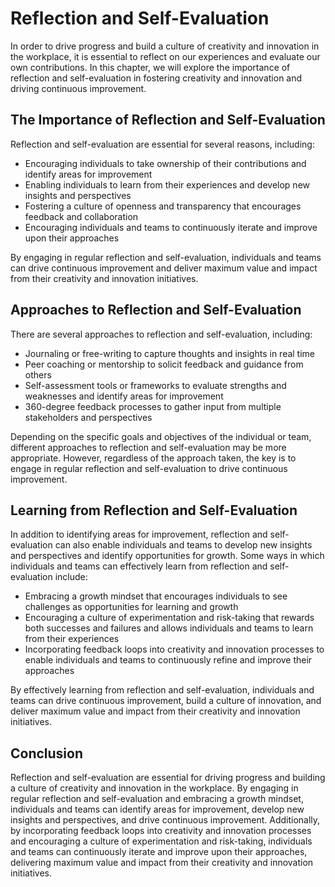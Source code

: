 Reflection and Self-Evaluation
==========================================================================================

In order to drive progress and build a culture of creativity and innovation in the workplace, it is essential to reflect on our experiences and evaluate our own contributions. In this chapter, we will explore the importance of reflection and self-evaluation in fostering creativity and innovation and driving continuous improvement.

The Importance of Reflection and Self-Evaluation
------------------------------------------------

Reflection and self-evaluation are essential for several reasons, including:

* Encouraging individuals to take ownership of their contributions and identify areas for improvement
* Enabling individuals to learn from their experiences and develop new insights and perspectives
* Fostering a culture of openness and transparency that encourages feedback and collaboration
* Encouraging individuals and teams to continuously iterate and improve upon their approaches

By engaging in regular reflection and self-evaluation, individuals and teams can drive continuous improvement and deliver maximum value and impact from their creativity and innovation initiatives.

Approaches to Reflection and Self-Evaluation
--------------------------------------------

There are several approaches to reflection and self-evaluation, including:

* Journaling or free-writing to capture thoughts and insights in real time
* Peer coaching or mentorship to solicit feedback and guidance from others
* Self-assessment tools or frameworks to evaluate strengths and weaknesses and identify areas for improvement
* 360-degree feedback processes to gather input from multiple stakeholders and perspectives

Depending on the specific goals and objectives of the individual or team, different approaches to reflection and self-evaluation may be more appropriate. However, regardless of the approach taken, the key is to engage in regular reflection and self-evaluation to drive continuous improvement.

Learning from Reflection and Self-Evaluation
--------------------------------------------

In addition to identifying areas for improvement, reflection and self-evaluation can also enable individuals and teams to develop new insights and perspectives and identify opportunities for growth. Some ways in which individuals and teams can effectively learn from reflection and self-evaluation include:

* Embracing a growth mindset that encourages individuals to see challenges as opportunities for learning and growth
* Encouraging a culture of experimentation and risk-taking that rewards both successes and failures and allows individuals and teams to learn from their experiences
* Incorporating feedback loops into creativity and innovation processes to enable individuals and teams to continuously refine and improve their approaches

By effectively learning from reflection and self-evaluation, individuals and teams can drive continuous improvement, build a culture of innovation, and deliver maximum value and impact from their creativity and innovation initiatives.

Conclusion
----------

Reflection and self-evaluation are essential for driving progress and building a culture of creativity and innovation in the workplace. By engaging in regular reflection and self-evaluation and embracing a growth mindset, individuals and teams can identify areas for improvement, develop new insights and perspectives, and drive continuous improvement. Additionally, by incorporating feedback loops into creativity and innovation processes and encouraging a culture of experimentation and risk-taking, individuals and teams can continuously iterate and improve upon their approaches, delivering maximum value and impact from their creativity and innovation initiatives.
